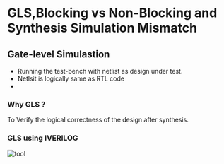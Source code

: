 # GLS,Blocking vs Non-Blocking and Synthesis Simulation Mismatch

## Gate-level Simulastion

 * Running the test-bench with netlist as design under test.
 * Netlsit is logically same as RTL code
 * 
### Why GLS ?

 To Verify the logical correctness of the design after synthesis.
 
### GLS using IVERILOG

 ![tool]()
